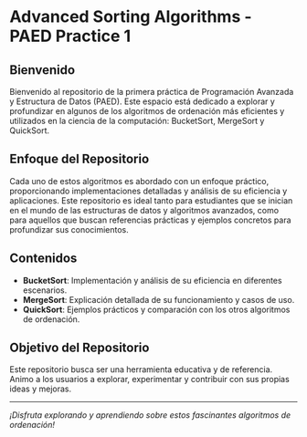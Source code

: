 # Advanced Sorting Algorithms - PAED Practice 1

## Bienvenido

Bienvenido al repositorio de la primera práctica de Programación Avanzada y Estructura de Datos (PAED). Este espacio está dedicado a explorar y profundizar en algunos de los algoritmos de ordenación más eficientes y utilizados en la ciencia de la computación: BucketSort, MergeSort y QuickSort.

## Enfoque del Repositorio

Cada uno de estos algoritmos es abordado con un enfoque práctico, proporcionando implementaciones detalladas y análisis de su eficiencia y aplicaciones. Este repositorio es ideal tanto para estudiantes que se inician en el mundo de las estructuras de datos y algoritmos avanzados, como para aquellos que buscan referencias prácticas y ejemplos concretos para profundizar sus conocimientos.

## Contenidos

- **BucketSort**: Implementación y análisis de su eficiencia en diferentes escenarios.
- **MergeSort**: Explicación detallada de su funcionamiento y casos de uso.
- **QuickSort**: Ejemplos prácticos y comparación con los otros algoritmos de ordenación.

## Objetivo del Repositorio

Este repositorio busca ser una herramienta educativa y de referencia. Animo a los usuarios a explorar, experimentar y contribuir con sus propias ideas y mejoras.

---

*¡Disfruta explorando y aprendiendo sobre estos fascinantes algoritmos de ordenación!*
